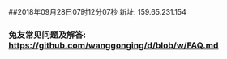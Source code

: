 ##2018年09月28日07时12分07秒 新址: 159.65.231.154
### 兔友常见问题及解答: https://github.com/wanggonging/d/blob/w/FAQ.md
